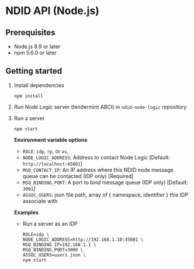 # NDID API (Node.js)

## Prerequisites

* Node.js 8.9 or later
* npm 5.6.0 or later

## Getting started

1.  Install dependencies

    ```
    npm install
    ```

2.  Run Node Logic server (tendermint ABCI) in `ndid-node-logic` repository

3.  Run a server

    ```
    npm start
    ```

    **Environment variable options**
    * `ROLE`: `idp`, `rp`, or `as`,
    * `NODE_LOGIC_ADDRESS`: Address to contact Node Logic [Default: `http://localhost:45001`]
    * `MSQ_CONTACT_IP`: An IP address where this NDID node message queue can be contacted (IDP only) [Required]
    * `MSQ_BINDING_PORT`: A port to bind message queue (IDP only) [Default: `3001`]
    * `ASSOC_USERS`: json file path, array of { namespace, identifier } this IDP associate with

    **Examples**
    * Run a server as an IDP

        ```
        ROLE=idp \
        NODE_LOGIC_ADDRESS=http://192.168.1.10:45001 \
        MSQ_BINDING_IP=192.168.1.1 \
        MSQ_BINDING_PORT=3000 \
        ASSOC_USERS=users.json \
        npm start
        ```